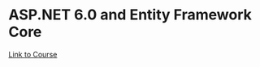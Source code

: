 # ASP.NET 6.0 and Entity Framework Core
[Link to Course](https://www.udemy.com/course/aspnet-6-course/)
